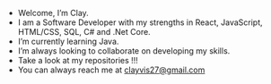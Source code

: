 - Welcome, I’m Clay.
- I am a Software Developer with my strengths in React, JavaScript, HTML/CSS, SQL, C# and .Net Core.
- I’m currently learning Java.
- I’m always looking to collaborate on developing my skills. 
- Take a look at my repositories !!!
- You can always reach me at clayvis27@gmail.com

<!---
Clayvis/Clayvis is a ✨ special ✨ repository because its `README.md` (this file) appears on your GitHub profile.
You can click the Preview link to take a look at your changes.
--->
